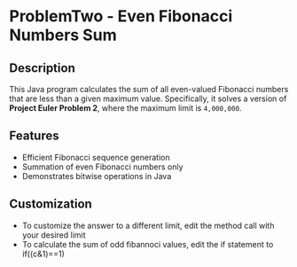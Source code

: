 # ProblemTwo - Even Fibonacci Numbers Sum

## Description

This Java program calculates the sum of all even-valued Fibonacci numbers that are less than a given maximum value. Specifically, it solves a version of **Project Euler Problem 2**, where the maximum limit is `4,000,000`.

## Features
- Efficient Fibonacci sequence generation
- Summation of even Fibonacci numbers only
- Demonstrates bitwise operations in Java

## Customization

- To customize the answer to a different limit, edit the method call with your desired limit
- To calculate the sum of odd fibannoci values, edit the if statement to if((c&1)==1) 

